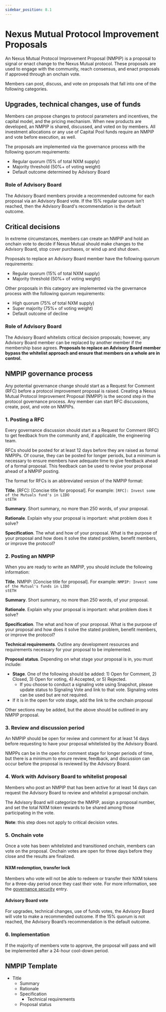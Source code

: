 ```yaml
---
sidebar_position: 8.1
---
```


# Nexus Mutual Protocol Improvement Proposals

An Nexus Mutual Protocol Improvement Proposal (NMPIP) is a proposal to signal or enact change to the Nexus Mutual protocol. These proposals are used to engage with the community, reach consensus, and enact proposals if approved through an onchain vote.

Members can post, discuss, and vote on proposals that fall into one of the following categories. 

## Upgrades, technical changes, use of funds

Members can propose changes to protocol parameters and incentives, the capital model, and the pricing mechanism. When new products are developed, an NMPIP is shared, discussed, and voted on by members. All investment allocations or any use of Capital Pool funds require an NMPIP and vote before execution, as well.

The proposals are implemented via the governance process with the following quorum requirements:
* Regular quorum (15% of total NXM supply)
* Majority threshold (50%+ of voting weight)
* Default outcome determined by Advisory Board

### Role of Advisory Board

The Advisory Board members provide a recommended outcome for each proposal via an Advisory Board vote. If the 15% regular quorum isn’t reached, then the Advisory Board's recommendation is the default outcome.

## Critical decisions

In extreme circumstances, members can create an NMPIP and hold an onchain vote to decide if Nexus Mutual should make changes to the Advisory Board, stop cover purchases, or wind up and shut down. 

Proposals to replace an Advisory Board member have the following quorum requirements:
* Regular quorum (15% of total NXM supply)
* Majority threshold (50%+ of voting weight)

Other proposals in this category are implemented via the governance process with the following quorum requirements:
* High quorum (75% of total NXM supply)
* Super majority (75%+ of voting weight)
* Default outcome of decline

### Role of Advisory Board

The Advisory Board whitelists critical decision proposals; however, any Advisory Board member can be replaced by another member if the membership base agrees. **Proposals to replace an Advisory Board member bypass the whitelist approach and ensure that members on a whole are in control.**

## NMPIP governance process

Any potential governance change should start as a Request for Comment (RFC) before a protocol improvement proposal is raised. Creating a Nexus Mutual Protocol Improvement Proposal (NMPIP) is the second step in the protocol governance process. Any member can start RFC discussions, create, post, and vote on NMPIPs.

### 1. Posting a RFC

Every governance discussion should start as a Request for Comment (RFC) to get feedback from the community and, if applicable, the engineering team.

RFCs should be posted for at least 12 days before they are raised as formal NMPIPs. Of course, they can be posted for longer periods, but a minimum is necessary to ensure members have adequate time to give feedback ahead of a formal proposal. This feedback can be used to revise your proposal ahead of a NMPIP posting.

The format for RFCs is an abbreviated version of the NMPIP format:

**Title**. [RFC]: [Concise title for proposal]. For example: <code>[RFC]: Invest some of the Mutuals fund's in LIDO stETH</code>

**Summary**. Short summary, no more than 250 words, of your proposal.

**Rationale**. Explain why your proposal is important: what problem does it solve?

**Specification**. The what and how of your proposal. What is the purpose of your proposal and how does it solve the stated problem, benefit members, or improve the protocol?

### 2. Posting an NMPIP

When you are ready to write an NMPIP, you should include the following information:

**Title**. NMPIP: [Concise title for proposal]. For example: <code>NMPIP: Invest some of the Mutual's funds in LIDO stETH</code>

**Summary**. Short summary, no more than 250 words, of your proposal.

**Rationale**. Explain why your proposal is important: what problem does it solve?

**Specification**. The what and how of your proposal. What is the purpose of your proposal and how does it solve the stated problem, benefit members, or improve the protocol?

**Technical requirements**. Outline any development resources and requirements necessary for your proposal to be implemented.

**Proposal status**. Depending on what stage your proposal is in, you must include:
* **Stage**. One of the following should be added: 1) Open for Comment, 2) Closed, 3) Open for voting, 4) Accepted, or 5) Rejected.
  * If you choose to conduct a signaling vote using Snapshot, please update status to Signaling Vote and link to that vote. Signaling votes can be used but are not required.
* If it is in the open for vote stage, add the link to the onchain proposal

Other sections may be added, but the above should be outlined in any NMPIP proposal.

### 3. Review and discussion period

An NMPIP should be open for review and comment for at least 14 days before requesting to have your proposal whitelisted by the Advisory Board.

NMPPs can be in the open for comment stage for longer periods of time, but there is a minimum to ensure review, feedback, and discussion can occur before the proposal is reviewed by the Advisory Board.

### 4. Work with Advisory Board to whitelist proposal


Members who post an NMPIP that has been active for at least 14 days can request the Advisory Board to review and whitelist a proposal onchain.

The Advisory Board will categorize the NMPIP, assign a proposal number, and set the total NXM token rewards to be shared among those participating in the vote.

**Note**: this step does not apply to critical decision votes. 

### 5. Onchain vote

Once a vote has been whitelisted and transitioned onchain, members can vote on the proposal. Onchain votes are open for three days before they close and the results are finalized.

#### NXM redemption, transfer lock

Members who vote will not be able to redeem or transfer their NXM tokens for a three-day period once they cast their vote. For more information, see the [governance security](/governance/#governance-security) entry.

#### Advisory Board vote

For upgrades, technical changes, use of funds votes, the Advisory Board will vote to make a recommended outcome. If the 15% quorum is not reached, the Advisory Board’s recommendation is the default outcome.

### 6. Implementation

If the majority of members vote to approve, the proposal will pass and will be implemented after a 24-hour cool-down period.

## NMPIP Template

* Title
  * Summary
  * Rationale
  * Specification
    * Technical requirements
  * Proposal status

